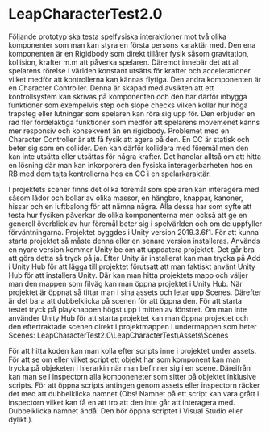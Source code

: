 # LeapCharacterTest2.0

Följande prototyp ska testa spelfysiska interaktioner mot två olika komponenter som man kan styra en första persons karaktär med. Den ena komponenten är en Rigidbody som direkt tillåter fysik såsom gravitation, kollision, krafter m.m att påverka spelaren. Däremot innebär det att all spelarens rörelse i världen konstant utsätts för krafter och accelerationer vilket medför att kontrollerna kan kännas flytiga. Den andra komponenten är en Character Controller. Denna är skapad med avsikten att ett kontrollsystem kan skrivas på komponenten och den har därför inbygga funktioner som exempelvis step och slope checks vilken kollar hur höga trapsteg eller lutningar som spelaren kan röra sig upp för. Den erbjuder en rad fler fördelaktiga funktioner som medför att spelarens movemenet  känns mer responsiv och konsekvent än en rigidbody. Problemet med en Character Controller är att få fysik att agera på den. En CC är statisk och beter sig som en collider. Den kan därför kollidera med föremål men den kan inte utsätta eller utsättas för några krafter. Det handlar alltså om att hitta en lösning där man kan inkorporera den fysiska interagerbarheten hos en RB med dem tajta kontrollerna hos en CC i en spelarkaraktär.

I projektets scener finns det olika föremål som spelaren kan interagera med såsom lådor och bollar av olika massor, en hängbro, knappar, kanoner, hissar och en luftbalong för att nämna några. Alla dessa har som syfte att testa hur fysiken påverkar de olika komponenterna men också att ge en generell överblick av hur föremål beter sig i spelvärlden och om de uppfyller förväntningarna.
Projektet byggdes i Unity version 2019.3.6f1. För att kunna starta projektet så måste denna eller en senare version installeras. Används en nyare version kommer Unity be om att uppdatera projektet. Det går bra att göra detta så tryck på ja. Efter Unity är installerat kan man trycka på Add i Unity Hub för att lägga till projektet förutsatt att man faktiskt använt Unity Hub för att installera Unity. Där kan man hitta projektets mapp och väljer man den mappen som filväg kan man öppna projektet i Unity Hub. När projektet är öppnat så tittar man i sina assets och letar upp Scenes. Därefter är det bara att dubbelklicka på scenen för att öppna den. För att starta testet tryck på playknappen högst upp i mitten av fönstret.
Om man inte använder Unity Hub för att starta projektet kan man öppna projektet och den eftertraktade scenen direkt i projektmappen i undermappen som heter Scenes: LeapCharacterTest2.0\LeapCharacterTest\Assets\Scenes

För att hitta koden kan man kolla efter scripts inne i projektet under assets. För att se om eller vilket script ett objekt har som komponent kan man trycka på objeketen i hierarkin när man befinner sig i en scene. Däreifrån kan man se i inspectorn alla komponeneter som sitter på objektet inklusive scripts. För att öppna scripts antingen genom assets eller inspectorn räcker det med att dubbelklicka namnet (Obs! Namnet på ett script kan vara grått i inspectorn vilket kan få en att tro att den inte går att interagera med. Dubbelklicka namnet ändå. Den bör öppna scriptet i Visual Studio eller dylikt.).
